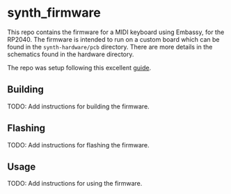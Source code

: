 # synth_firmware

This repo contains the firmware for a MIDI keyboard using Embassy, for the RP2040. The firmware is intended to run on a custom board which can be found in the `synth-hardware/pcb` directory. There are more details in the schematics found in the hardware directory.

The repo was setup following this excellent [guide](https://www.hannobraun.com/getting-started/).

## Building

TODO: Add instructions for building the firmware.

## Flashing

TODO: Add instructions for flashing the firmware.

## Usage

TODO: Add instructions for using the firmware.

